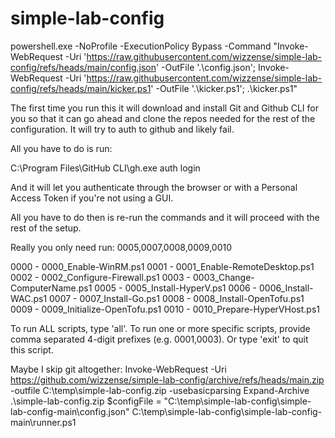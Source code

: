 # simple-lab-config

powershell.exe -NoProfile -ExecutionPolicy Bypass -Command "Invoke-WebRequest -Uri 'https://raw.githubusercontent.com/wizzense/simple-lab-config/refs/heads/main/config.json' -OutFile '.\config.json'; Invoke-WebRequest -Uri 'https://raw.githubusercontent.com/wizzense/simple-lab-config/refs/heads/main/kicker.ps1' -OutFile '.\kicker.ps1'; .\kicker.ps1"

The first time you run this it will download and install Git and Github CLI for you so that it can go ahead and clone the repos needed for the rest of the configuration. It will try to auth to github and likely fail.

All you have to do is run: 

C:\Program Files\GitHub CLI\gh.exe auth login

And it will let you authenticate through the browser or with a Personal Access Token if you're not using a GUI.

All you have to do then is re-run the commands and it will proceed with the rest of the setup.

Really you only need run: 0005,0007,0008,0009,0010

0000 - 0000_Enable-WinRM.ps1
0001 - 0001_Enable-RemoteDesktop.ps1
0002 - 0002_Configure-Firewall.ps1
0003 - 0003_Change-ComputerName.ps1
0005 - 0005_Install-HyperV.ps1
0006 - 0006_Install-WAC.ps1
0007 - 0007_Install-Go.ps1
0008 - 0008_Install-OpenTofu.ps1
0009 - 0009_Initialize-OpenTofu.ps1
0010 - 0010_Prepare-HyperVHost.ps1

To run ALL scripts, type 'all'.
To run one or more specific scripts, provide comma separated 4-digit prefixes (e.g. 0001,0003).
Or type 'exit' to quit this script.

Maybe I skip git altogether: 
Invoke-WebRequest -Uri https://github.com/wizzense/simple-lab-config/archive/refs/heads/main.zip -outfile C:\temp\simple-lab-config.zip -usebasicparsing
Expand-Archive .\simple-lab-config.zip
$configFile = "C:\temp\simple-lab-config\simple-lab-config-main\config.json"
C:\temp\simple-lab-config\simple-lab-config-main\runner.ps1
